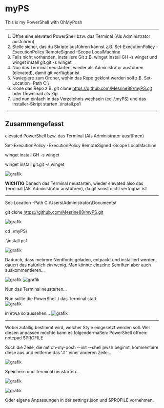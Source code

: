# myPS
This is my PowerShell with OhMyPosh
___

1. Öffne eine elevated PowerShell bzw. das Terminal (Als Administrator ausführen)
2. Stelle sicher, das du Skripte ausführen kannst z.B. Set-ExecutionPolicy -ExecutionPolicy RemoteSigned -Scope LocalMachine
3. Falls nicht vorhanden, installiere Git z.B. winget install GH -s winget und winget install git.git -s winget
4. Nun das Terminal neustarten, wieder als Administrator ausführen (elevated), damit git verfügbar ist
5. Naviegiere zum Ordner, wohin das Repo geklont werden soll z.B. Set-Location -Path C:\
6. Klone das Repo z.B. git clone https://github.com/Mesrine88/myPS.git oder Download als Zip
7. Und nun einfach in das Verzeichnis wechseln (cd .\myPS\) und das Installer-Skript starten .\install.ps1

___

## Zusammengefasst
elevated PowerShell bzw. das Terminal (Als Administrator ausführen)

Set-ExecutionPolicy -ExecutionPolicy RemoteSigned -Scope LocalMachine

winget install GH -s winget

winget install git.git -s winget

![grafik](https://github.com/Mesrine88/myPS/assets/87695029/7f09ab79-e033-4536-a1ec-cbed747471ae)

**WICHTIG**
Danach das Terminal neustarten, wieder elevated also das Terminal (Als Administrator ausführen), da git sonst nicht verfügbar ist

___

Set-Location -Path C:\Users\Administrator\Documents\

git clone https://github.com/Mesrine88/myPS.git

![grafik](https://github.com/Mesrine88/myPS/assets/87695029/da06dd47-d4cb-4d9b-9c53-423ff519afe6)


cd .\myPS\

.\install.ps1

![grafik](https://github.com/Mesrine88/myPS/assets/87695029/02d54e27-8b6e-4b08-b9a9-e3e90499d78c)

Dadurch, dass mehrere Nerdfonts geladen, entpackt und installiert werden, dauert das natürlich ein wenig. 
Man könnte einzelne Schriften aber auch auskommentieren...

![grafik](https://github.com/Mesrine88/myPS/assets/87695029/0423c29f-2f57-4d50-8f31-6c47d8cfe302)
![grafik](https://github.com/Mesrine88/myPS/assets/87695029/6890331e-f4e4-4094-917e-c4bd12566bd8)


Nun das Terminal neustarten...

Nun sollte die PowerShell / das Terminal statt:   
![grafik](https://github.com/Mesrine88/myPS/assets/87695029/650d7e8a-b039-4af7-b102-b996c7806d27)

in etwa so aussehen...
![grafik](https://github.com/Mesrine88/myPS/assets/87695029/ec94d5a7-8ee8-44f6-8204-ba3af779e92a)


---

Wobei zufällig bestimmt wird, welcher Style eingesetzt werden soll. Wer diesen anpassen möchte kann es folgendermaßen:
PowerShell öffnen:
notepad $PROFILE

Such die Zeile, die mit oh-my-posh --init --shell pwsh beginnt, kommentiere diese aus und entferne das '# ' einer anderen Zeile...

![grafik](https://github.com/Mesrine88/myPS/assets/87695029/b4915abb-79e5-4ef2-b3c0-c9b004e23d65)

Speichern und Terminal neustarten...

![grafik](https://github.com/Mesrine88/myPS/assets/87695029/e94b49a9-7da3-4ea1-b05e-27e81ffdf1d4)

![grafik](https://github.com/Mesrine88/myPS/assets/87695029/110c02b8-2363-4f2b-a5d1-222c5497ad49)


Oder eigene Anpassungen in der settings.json und $PROFILE vornehmen.
